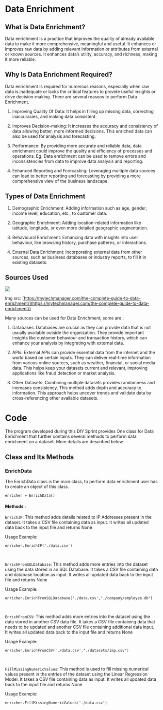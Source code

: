 
# Data Enrichment
 

## What is Data Enrichment?

Data enrichment is a practice that improves the quality of already available data to make it more comprehensive, meaningful and useful. It enhances or improves raw data by adding relevant information or attributes from external or known sources. It enhances data’s utility, accuracy, and richness, making it more reliable.

  
## Why Is Data Enrichment Required?

Data enrichment is required for numerous reasons, especially when raw data is inadequate or lacks the critical features to provide useful insights or drive decision-making. There are several reasons to perform Data Enrichment.

1.  Improving Quality Of Data: It helps in filling up missing data, correcting inaccuracies, and making data consistent.
    
2.  Improves Decision-making: It increases the accuracy and consistency of data allowing better, more informed decisions. This enriched data can also be used for analysis and forecasting.
    
3.  Performance: By providing more accurate and reliable data, data enrichment could improve the quality and efficiency of processes and operations. Eg. Data enrichment can be used to remove errors and inconsistencies from data to improve data analysis and reporting.
    
4.  Enhanced Reporting and Forecasting: Leveraging multiple data sources can lead to better reporting and forecasting by providing a more comprehensive view of the business landscape.
    

  

## Types of Data Enrichment

1.  Demographic Enrichment: Adding information such as age, gender, income level, education, etc., to customer data.
    
2.  Geographic Enrichment: Adding location-related information like latitude, longitude, or even more detailed geographic segmentation.
    
3.  Behavioural Enrichment: Enhancing data with insights into user behaviour, like browsing history, purchase patterns, or interactions.
    
4.  External Data Enrichment: Incorporating external data from other sources, such as business databases or industry reports, to fill it in existing datasets.
    

## Sources Used

![](https://lh7-rt.googleusercontent.com/docsz/AD_4nXd8qOEjYpetI8Busc6Qc17GzYfdXj-B1tGdXLj45kplCQsr0N45DrjYeiQdKI6G8iS1eWAr-JXdDW8nyrIjNpLUMBS-kNK70w4hdm7ntEE2FHTeKC-ek1i2imH6EB0m6lMVjgT1voCkWYByrVB98-XEsZ5R?key=ndRBfUbM0KWIGmo3udO9Mw)

Img src: [https://mytechmanager.com/the-complete-guide-to-data-enrichment/](https://mytechmanager.com/the-complete-guide-to-data-enrichment/)

  

Many sources can be used for Data Enrichment, some are :

1.  Databases: Databases are crucial as they can provide data that is not usually available outside the organization. They provide important insights like customer behaviour and transaction history, which can enhance your analysis by integrating with external data.
    
2.  APIs: External APIs can provide essential data from the internet and the world based on certain inputs. They can deliver real-time information from various online sources, such as weather, financial, or social media data. This helps keep your datasets current and relevant, improving applications like fraud detection or market analysis.
    
3.  Other Datasets: Combining multiple datasets provides randomness and increases consistency. This method adds depth and accuracy to information. This approach helps uncover trends and validate data by cross-referencing other available datasets.
    

  

# Code

The program developed during this DIY Sprint provides One class for Data Enrichment that further contains several methods to perform data enrichment on a dataset. More details are described below.

  
  

## Class and Its Methods

### EnrichData
The EnrichData class is the main class, to perform data enrichment user has to create an object of this class.

  

    enricher = EnrichData()

  

#### Methods :

 `EnrichIP`: This method adds details related to IP Addresses present in the dataset.
It takes a CSV file containing data as input.
It writes all updated data back to the input file and returns None

Usage Example:

    enricher.EnrichIP('./data.csv')

  <br/>
  
`EnrichFromSQLDatabase`: This method adds more entries into the dataset using the data stored in an SQL Database.
It takes a CSV file containing data and database location as input.
It writes all updated data back to the input file and returns None

Usage Example:

    enricher.EnrichFromSQLDatabase('./data.csv',"./company/employee.db")

  <br/>

`EnrichFromCSV`: This method adds more entries into the dataset using the data stored in another CSV data file.
It takes a CSV file containing data that needs to be updated and another CSV file containing additional data input.
It writes all updated data back to the input file and returns None

Usage Example:

    enricher.EnrichFromCSV('./data.csv',"./datasets/imp.csv")

  
  <br/>

 `FillMissingNumericValues`: This method is used to fill missing numerical values present in the entries of the dataset using the Linear Regression Model.
It takes a CSV file containing data as input.
It writes all updated data back to the input file and returns None

Usage Example:

    enricher.FillMissingNumericValues('./data.csv')
